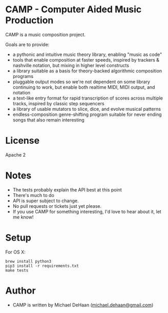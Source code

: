 CAMP - Computer Aided Music Production
======================================

CAMP is a music composition project.

Goals are to provide:

   * a pythonic and intuitive music theory library, enabling "music as code"
   * tools that enable composition at faster speeds, inspired by trackers & nashville notation, but mixing in higher level constructs
   * a library suitable as a basis for theory-backed algorithmic composition programs
   * pluggable output modes so we're not dependent on some library continuing to work, but enable both realtime MIDI, MIDI output, and notation
   * a text-like entry format for rapid transcription of scores across multiple tracks, inspired by classic step sequencers
   * a library of usable mutators to slice, dice, and evolve musical patterns
   * endless-composition genre-shifting program  suitable for never ending songs that also remain interesting

License
=======

Apache 2

Notes
=====

   * The tests probably explain the API best at this point
   * There's much to do
   * API is super subject to change.
   * No pull requests or tickets just yet please.
   * If you use CAMP for something interesting, I'd love to hear about it, let me know!


Setup
=====
 
For OS X:

    brew install python3
    pip3 install -r requirements.txt
    make tests
 
Author
======

   * CAMP is written by Michael DeHaan (michael.dehaan@gmail.com)

